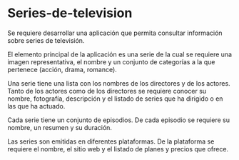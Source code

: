 # Series-de-television
Se requiere desarrollar una aplicación que permita consultar información sobre series de televisión.

El elemento principal de la aplicación es una serie de la cual se requiere una imagen representativa, el nombre y un conjunto de categorías a la que pertenece (acción, drama, romance).

Una serie tiene una lista con los nombres de los directores y de los actores. Tanto de los actores como de los directores se requiere conocer su nombre, fotografía, descripción y el listado de series que ha dirigido o en las que ha actuado.

Cada serie tiene un conjunto de episodios. De cada episodio se requiere su nombre, un resumen y su duración.

Las series son emitidas en diferentes plataformas. De la plataforma se requiere el nombre, el sitio web y el listado de planes y precios que ofrece.
